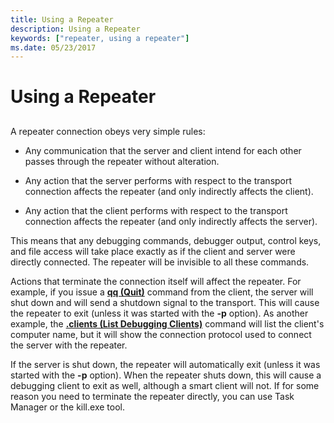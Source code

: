 ```yaml
---
title: Using a Repeater
description: Using a Repeater
keywords: ["repeater, using a repeater"]
ms.date: 05/23/2017
---
```


# Using a Repeater


## <span id="ddk_using_a_repeater_dbg"></span><span id="DDK_USING_A_REPEATER_DBG"></span>


A repeater connection obeys very simple rules:

-   Any communication that the server and client intend for each other passes through the repeater without alteration.

-   Any action that the server performs with respect to the transport connection affects the repeater (and only indirectly affects the client).

-   Any action that the client performs with respect to the transport connection affects the repeater (and only indirectly affects the server).

This means that any debugging commands, debugger output, control keys, and file access will take place exactly as if the client and server were directly connected. The repeater will be invisible to all these commands.

Actions that terminate the connection itself will affect the repeater. For example, if you issue a [**qq (Quit)**](../debuggercmds/q--qq--quit-.md) command from the client, the server will shut down and will send a shutdown signal to the transport. This will cause the repeater to exit (unless it was started with the **-p** option). As another example, the [**.clients (List Debugging Clients)**](../debuggercmds/-clients--list-debugging-clients-.md) command will list the client's computer name, but it will show the connection protocol used to connect the server with the repeater.

If the server is shut down, the repeater will automatically exit (unless it was started with the **-p** option). When the repeater shuts down, this will cause a debugging client to exit as well, although a smart client will not. If for some reason you need to terminate the repeater directly, you can use Task Manager or the kill.exe tool.

 

 





